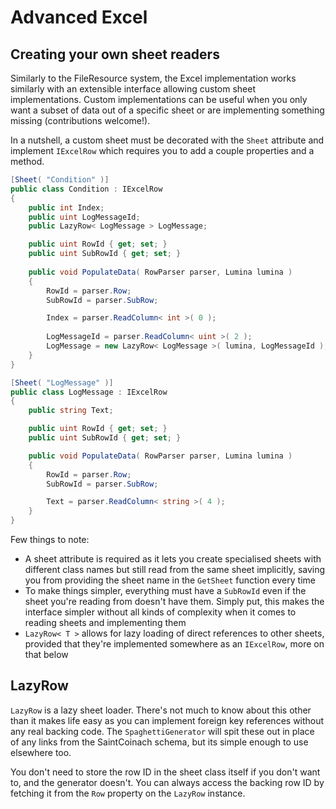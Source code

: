 # Advanced Excel

## Creating your own sheet readers
Similarly to the FileResource system, the Excel implementation works similarly with an extensible interface allowing custom sheet implementations. Custom implementations can be useful when you only want a subset of data out of a specific sheet or are implementing something missing (contributions welcome!).

In a nutshell, a custom sheet must be decorated with the `Sheet` attribute and implement `IExcelRow` which requires you to add a couple properties and a method.

```cs
[Sheet( "Condition" )]
public class Condition : IExcelRow
{
    public int Index;
    public uint LogMessageId;
    public LazyRow< LogMessage > LogMessage;

    public uint RowId { get; set; }
    public uint SubRowId { get; set; }
    
    public void PopulateData( RowParser parser, Lumina lumina )
    {
        RowId = parser.Row;
        SubRowId = parser.SubRow;

        Index = parser.ReadColumn< int >( 0 );
        
        LogMessageId = parser.ReadColumn< uint >( 2 );
        LogMessage = new LazyRow< LogMessage >( lumina, LogMessageId );
    }
}
```

```cs
[Sheet( "LogMessage" )]
public class LogMessage : IExcelRow
{
    public string Text;

    public uint RowId { get; set; }
    public uint SubRowId { get; set; }

    public void PopulateData( RowParser parser, Lumina lumina )
    {
        RowId = parser.Row;
        SubRowId = parser.SubRow;

        Text = parser.ReadColumn< string >( 4 );
    }
}
```

Few things to note:
* A sheet attribute is required as it lets you create specialised sheets with different class names but still read from the same sheet implicitly, saving you from providing the sheet name in the `GetSheet` function every time
* To make things simpler, everything must have a `SubRowId` even if the sheet you're reading from doesn't have them. Simply put, this makes the interface simpler without all kinds of complexity when it comes to reading sheets and implementing them
* `LazyRow< T >` allows for lazy loading of direct references to other sheets, provided that they're implemented somewhere as an `IExcelRow`, more on that below

## LazyRow

`LazyRow` is a lazy sheet loader. There's not much to know about this other than it makes life easy as you can implement foreign key references without any real backing code. The `SpaghettiGenerator` will spit these out in place of any links from the SaintCoinach schema, but its simple enough to use elsewhere too.

You don't need to store the row ID in the sheet class itself if you don't want to, and the generator doesn't. You can always access the backing row ID by fetching it from the `Row` property on the `LazyRow` instance.